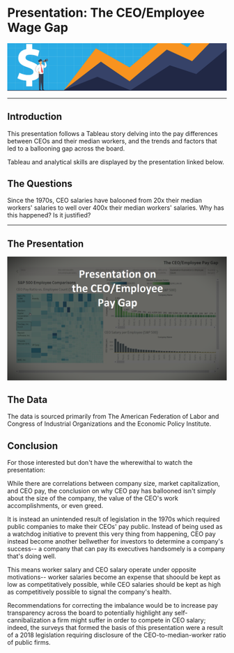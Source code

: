 # Presentation: The CEO/Employee Wage Gap

![Header Image](Images/Salary-Range.png)

---

## Introduction

This presentation follows a Tableau story delving into the pay differences between CEOs and their median workers, and the trends and factors that led to a ballooning gap across the board.

Tableau and analytical skills are displayed by the presentation linked below.


## The Questions

Since the 1970s, CEO salaries have balooned from 20x their median workers' salaries to well over 400x their median workers' salaries. Why has this happened? Is it justified?

---

## The Presentation

[![CEO/Pay Gap Presentation](Images/ceopay_splash.png)](https://drive.google.com/file/d/1kq87awGRK0E4eIsUXHSZz_R1Xa2EwXXF/view?usp=drive_link)

## The Data

The data is sourced primarily from The American Federation of Labor and Congress of Industrial Organizations and the Economic Policy Institute.

## Conclusion

For those interested but don't have the wherewithal to watch the presentation: 

While there are correlations between company size, market capitalization, and CEO pay, the conclusion on why CEO pay has ballooned isn't simply about the size of the company, the value of the CEO's work accomplishments, or even greed. 

It is instead an unintended result of legislation in the 1970s which required public companies to make their CEOs' pay public. Instead of being used as a watchdog initiative to prevent this very thing from happening, CEO pay instead become another bellwether for investors to determine a company's success-- a company that can pay its executives handsomely is a company that's doing well.

This means worker salary and CEO salary operate under opposite motivations-- worker salaries become an expense that shoould be kept as low as competitatively possible, while CEO salaries should be kept as high as competitively possible to signal the company's health.

Recommendations for correcting the imbalance would be to increase pay transparency across the board to potentially highlight any self-cannibalization a firm might suffer in order to compete in CEO salary; indeed, the surveys that formed the basis of this presentation were a result of a 2018 legislation requiring disclosure of the CEO-to-median-worker ratio of public firms.
